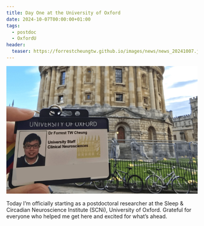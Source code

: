 ```yaml
---
title: Day One at the University of Oxford
date: 2024-10-07T00:00:00+01:00
tags:
  - postdoc
  - OxfordU
header:
  teaser: https://forrestcheungtw.github.io/images/news/news_20241007.jpg
---
```

![](/images/news/news_20241007.jpg)

Today I’m officially starting as a postdoctoral researcher at the Sleep & Circadian Neuroscience Institute (SCNi), University of Oxford. Grateful for everyone who helped me get here and excited for what’s ahead.